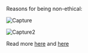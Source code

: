 Reasons for being non-ethical:

![Capture](https://github.com/palestinereacts/ethical-tech/assets/158087203/02b3fa77-0437-4607-bc67-d9520b202f67)


![Capture2](https://github.com/palestinereacts/ethical-tech/assets/158087203/6a327017-1b38-49ea-8878-80fe4462d81e)


Read more [here](https://www.timesofisrael.com/during-war-visit-oracle-ceo-affirms-commitment-to-open-second-data-center-in-israel/) and [here](https://www.oracle.com/il-en/corporate/business-continuity-management/#:~:text=Oracle%20stands%20with%20Israel,among%20its%20150%2C000%20employees%20worldwide.)
